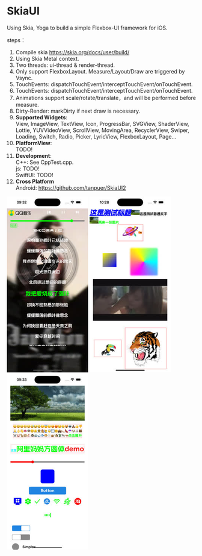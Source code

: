 # SkiaUI

Using Skia, Yoga to build a simple Flexbox-UI framework for iOS.

steps：

1. Compile skia https://skia.org/docs/user/build/
2. Using Skia Metal context.
3. Two threads: ui-thread & render-thread.
4. Only support FlexboxLayout. Measure/Layout/Draw are triggered by Vsync.
5. TouchEvents: dispatchTouchEvent/interceptTouchEvent/onTouchEvent.
6. TouchEvents: dispatchTouchEvent/interceptTouchEvent/onTouchEvent.
7. Animations support scale/rotate/translate，and will be performed before measure.
8. Dirty-Render: markDirty if next draw is necessary.
9. **Supported Widgets**:   
   View, ImageView, TextView, Icon, ProgressBar, SVGView, ShaderView, Lottie,
   YUVVideoView, ScrollView, MovingArea, RecyclerView, Swiper, Loading, Switch, Radio, Picker,
   LyricView, FlexboxLayout, Page...
10. **PlatformView**:  
   TODO!
11. **Development**:  
    C++: See CppTest.cpp.  
    js: TODO!  
    SwiftUI: TODO!  
12. **Cross Platform**  
    Android: https://github.com/tanpuer/SkiaUI2   

![image](https://github.com/tanpuer/HYSkiaUI-iOS/blob/main/example1.jpeg)
![image](https://github.com/tanpuer/HYSkiaUI-iOS/blob/main/example2.jpeg)
![image](https://github.com/tanpuer/HYSkiaUI-iOS/blob/main/example3.jpeg)

